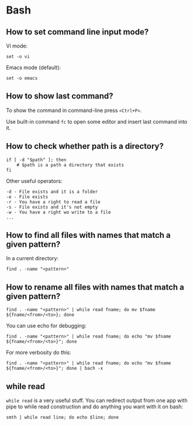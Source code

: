 
# Bash

## How to set command line input mode?
Vi mode:
```
set -o vi
```

Emacs mode (default):
```
set -o emacs
```

## How to show last command?
To show the command in command-line press `<Ctrl+P>`.

Use built-in command `fc` to open some editor and insert last command into it.

## How to check whether path is a directory?
```(bash)
if [ -d "$path" ]; then
    # $path is a path a directory that exists
fi
```

Other useful operators:
```(bash)
-d - File exists and it is a folder
-e - File exists
-r - You have a right to read a file
-s - File exists and it's not empty
-w - You have a right wo write to a file
...
```

## How to find all files with names that match a given pattern?
In a current directory:
```(bash)
find . -name "<pattern>"
```

## How to rename all files with names that match a given pattern?
```(bash)
find . -name "<pattern>" | while read fname; do mv $fname ${fname/<from>/<to>}; done
```

You can use echo for debugging:
```(bash)
find . -name "<pattern>" | while read fname; do echo "mv $fname ${fname/<from>/<to>}"; done
```

For more verbosity do this:
```(bash)
find . -name "<pattern>" | while read fname; do echo "mv $fname ${fname/<from>/<to>}"; done | bach -x
```

## while read
`while read` is a very useful stuff. You can redirect output from one app with pipe to while read construction and do anything you want with it on bash:
```(bash)
smth | while read line; do echo $line; done
```
